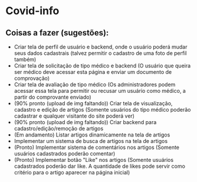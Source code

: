 # Covid-info



## Coisas a fazer (sugestões):

- Criar tela de perfil de usuário e backend, onde o usuário poderá mudar seus dados cadastrais (talvez permitir o cadastro de uma foto de perfil também)
- Criar tela de solicitação de tipo médico e backend (O usuário que queira ser médico deve acessar esta página e enviar um documento de comprovação)
- Criar tela de avaliação de tipo médico (Os administradores podem acessar essa tela para permitir ou recusar um usuário como médico, a partir do comprovante enviado)
- (90% pronto (upload de img faltando)) Criar tela de visualização, cadastro e edição de artigos (Somente usuários do tipo médico poderão cadastrar e qualquer visitante do site poderá ver)
- (90% pronto (upload de img faltando)) Criar backend para cadastro/edição/remoção de artigos
- (Em andamento) Listar artigos dinamicamente na tela de artigos
- Implementar um sistema de busca de artigos na tela de artigos
- (Pronto) Implementar sistema de comentários nos artigos (Somente usuários cadastrados poderão comentar)
- (Pronto) Implementar botão "Like" nos artigos (Somente usuários cadastrados poderão dar like. A quantidade de likes pode servir como critério para o artigo aparecer na página inicial)
